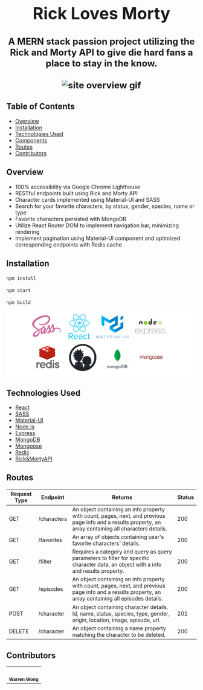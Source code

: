 <h1 align="center" style="font-size: 2.7rem;">Rick Loves Morty
</h1>

<h2 align="center" style="font-size: 1.5rem;">A MERN stack passion project utilizing the Rick and Morty API to give die hard fans a place to stay in the know.<br><br>
  <img src="./client/assets/site-overview.gif" width="800" alt="site overview gif">
  <br></h2>

## Table of Contents

- [Overview](#Overview)
- [Installation](#Installation)
- [Technologies Used](#Technologies-Used)
- [Components](#Components)
- [Routes](#Routes)
- [Contributors](#Contributors)

## Overview

- 100% accessibility via Google Chrome Lighthouse
- RESTful endpoints built using Rick and Morty API
- Character cards implemented using Material-UI and SASS
- Search for your favorite characters, by status, gender, species, name or type
- Favorite characters persisted with MongoDB
- Utilize React Router DOM to implement navigation bar, minimizing rendering
- Implement pagination using Material-UI component and optimized corresponding endpoints with Redis cache

## Installation

```
npm install

npm start

npm build
```

![readme dependency logos](client/assets/readme-logo.png 'readme dependency logos')

## Technologies Used

- [React](https://reactjs.org/)
- [SASS](https://sass-lang.com/)
- [Material-UI](https://material-ui.com/)
- [Node.js](https://nodejs.org/en/)
- [Express](https://expressjs.com/)
- [MongoDB](https://www.mongodb.com/)
- [Mongoose](https://mongoosejs.com/)
- [Redis](https://redis.io/)
- [Rick&MortyAPI](https://rickandmortyapi.com/)

## Routes

| Request Type | Endpoint    | Returns                                                                                                                                                   | Status |
| ------------ | ----------- | --------------------------------------------------------------------------------------------------------------------------------------------------------- | ------ |
| GET          | /characters | An object containing an info property with count, pages, next, and previous page info and a results property, an array containing all characters details. | 200    |
| GET          | /favorites  | An array of objects containing user's favorite characters' details.                                                                                       | 200    |
| GET          | /filter     | Requires a category and query as query parameters to filter for specific character data, an object with a info and results property.                      | 200    |
| GET          | /episodes   | An object containing an info property with count, pages, next, and previous page info and a results property, an array containing all episodes details.   | 200    |
| POST         | /character  | An object containing character details. Id, name, status, species, type, gender, origin, location, image, episode, url.                                   | 201    |
| DELETE       | /character  | An object containing a name property matching the character to be deleted.                                                                                | 200    |

## Contributors

<table>
  <tr>
    <td align="center"><a href="https://github.com/WarrenWongCodes"><img src="https://avatars.githubusercontent.com/u/8570718?v=3?s=100" width="100px;" alt=""/><br /><sub><b>Warren Wong</b></sub></a><br /></td>
  </tr>
</table>
